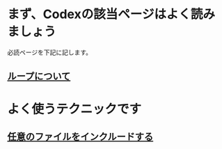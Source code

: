 # まず、Codexの該当ページはよく読みましょう
必読ページを下記に記します。

## [ループについて](https://wpdocs.osdn.jp/%E3%83%AB%E3%83%BC%E3%83%97)


# よく使うテクニックです

## [任意のファイルをインクルードする](https://www.webantena.net/wordpress/getheader-include-gettemplatepart/)
